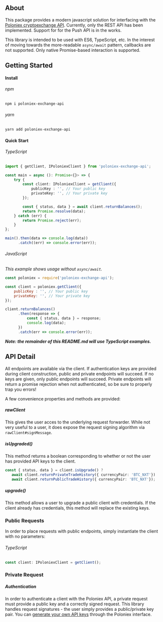 ## About
This package provides a modern javascript solution for interfacing with the [Poloniex cryptoexchange API][api_ref]. 
Currently, only the REST API has been implemented.  Support for for the Push API is in the works.

This library is intended to be used with ES6, TypeScript, etc.  In the interest of moving towards the more-readable 
`async/await` pattern, callbacks are not supported.  Only native Promise-based interaction is supported.

## Getting Started

#### Install

###### npm
```bash
npm i poloniex-exchange-api
```

###### yarn
```bash
yarn add poloniex-exchange-api
```

#### Quick Start

###### TypeScript
```typescript
import { getClient, IPoloniexClient } from 'poloniex-exchange-api';

const main = async (): Promise<{}> => {
    try {
        const client: IPoloniexClient = getClient({
            publicKey : '', // Your public key
            privateKey: '', // Your private key
        });

        const { status, data } = await client.returnBalances();
        return Promise.resolve(data);
    } catch (err) {
        return Promise.reject(err);
    }
};

main().then(data => console.log(data))
      .catch((err) => console.error(err));
```

###### JavaScript
*This example shows usage without `async/await`.*
```javascript
const poloniex = require('poloniex-exchange-api');

const client = poloniex.getClient({
    publicKey : '', // Your public key
    privateKey: '', // Your private key
});

client.returnBalances()
      .then(response => {
          const { status, data } = response;
          console.log(data);
      })
      .catch(err => console.error(err));

```

***Note: the remainder of this README.md will use TypeScript examples.***

## API Detail

All endpoints are available via the client.  If authentication keys are provided during client construction, public 
and private endpoints will succeed.  If no keys are given, only public endpoints will succeed.  Private endpoints 
will return a promise rejection when not authenticated, so be sure to properly trap you errors!

A few convenience properties and methods are provided:

##### rawClient
This gives the user acces to the underlying request forwarder.  While not very useful to a user, it does expose the 
request signing algorithm via `rawClient#signMessage`.

##### isUpgraded()
This method returns a boolean corresponding to whether or not the user has provided API keys to the client.

```typescript
const { status, data } = client.isUpgrade() ? 
   await client.returnPrivateTradeHistory({ currencyPair: 'BTC_NXT'}) :
   await client.returnPublicTradeHistory({ currencyPair: 'BTC_NXT'});
```

##### upgrade()
This method allows a user to upgrade a public client with credentials.  If the client already has credentials, this 
method will replace the existing keys.

### Public Requests
In order to place requests with public endpoints, simply instantiate the client with no parameters:

###### TypeScript
```typescript
const client: IPoloniexClient = getClient(); 
```

### Private Request

##### Authentication
In order to authenticate a client with the Poloniex API, a private request must provide a public key and a correctly 
signed request.  This library handles request signatures - the user simply provides a public/private key pair. You 
can [generate your own API keys][api_keys_ref] through the Poloniex interface.

[api_ref]: https://poloniex.com/support/api/
[api_keys_ref]: https://poloniex.com/apiKeys
